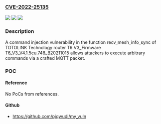 ### [CVE-2022-25135](https://cve.mitre.org/cgi-bin/cvename.cgi?name=CVE-2022-25135)
![](https://img.shields.io/static/v1?label=Product&message=n%2Fa&color=blue)
![](https://img.shields.io/static/v1?label=Version&message=n%2Fa&color=blue)
![](https://img.shields.io/static/v1?label=Vulnerability&message=n%2Fa&color=brighgreen)

### Description

A command injection vulnerability in the function recv_mesh_info_sync of TOTOLINK Technology router T6 V3_Firmware T6_V3_V4.1.5cu.748_B20211015 allows attackers to execute arbitrary commands via a crafted MQTT packet.

### POC

#### Reference
No PoCs from references.

#### Github
- https://github.com/pjqwudi/my_vuln

